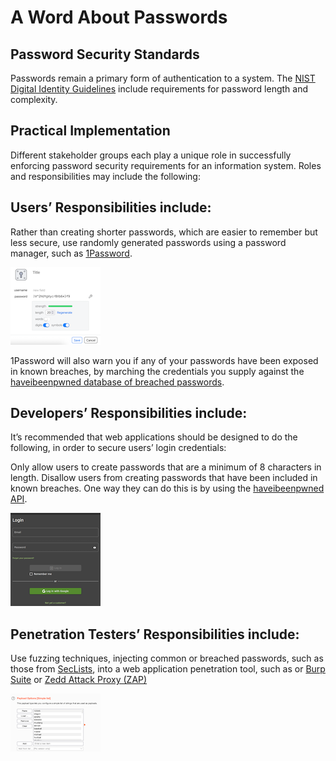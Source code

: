 # A Word About Passwords


## Password Security Standards

Passwords remain a primary form of authentication to a system. The [NIST Digital Identity Guidelines](https://pages.nist.gov/800-63-3/sp800-63b.html) include requirements for password length and complexity.


## Practical Implementation

Different stakeholder groups each play a unique role in successfully enforcing password security requirements for an information system. Roles and responsibilities may include the following:


## Users’ Responsibilities include:

Rather than creating shorter passwords, which are easier to remember but less secure, use randomly generated passwords using a password manager, such as [1Password](https://1password.com/).

![](/images/1Password_Randomly_Generated_Password.png)

1Password will also warn you if any of your passwords have been exposed in known breaches, by marching the credentials you supply against the [haveibeenpwned database of breached passwords](https://haveibeenpwned.com/Passwords).



## Developers’ Responsibilities include:

It’s recommended that web applications should be designed to do the following, in order to secure users’ login credentials:

Only allow users to create passwords that are a minimum of 8 characters in length. 
Disallow users from creating passwords that have been included in known breaches.
One way they can do this is by using the [haveibeenpwned API](https://haveibeenpwned.com/API/v3).

![](/images/juice-shop-login.png)



## Penetration Testers’ Responsibilities include:

Use fuzzing techniques, injecting common or breached passwords, such as those from [SecLists](https://github.com/danielmiessler/SecLists), into a web application penetration tool, such as or [Burp Suite](https://portswigger.net/burp/documentation/desktop/tools/intruder) or  [Zedd Attack Proxy (ZAP)](https://www.zaproxy.org/docs/desktop/addons/fuzzer) 

![](/images/seclists-leaked-or-common-passwords.png)
